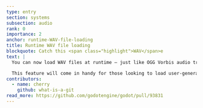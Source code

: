 ```yaml
---
type: entry
section: systems
subsection: audio
rank: 0
importance: 2
anchor: runtime-WAV-file-loading
title: Runtime WAV file loading
blockquote: Catch this <span class="highlight">WAV</span>e
text: |
  You can now load WAV files at runtime — just like OGG Vorbis audio tracks already allowed.

  This feature will come in handy for those looking to load user-generated content at runtime, including non-game audio applications.
contributors:
  - name: cherry
    github: what-is-a-git
read_more: https://github.com/godotengine/godot/pull/93831
---
```

